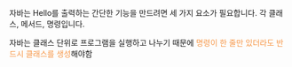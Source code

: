 자바는 Hello를 출력하는 간단한 기능을 만드려면 세 가지 요소가 필요합니다.
각 클래스, 메서드, 명령입니다.

자바는 클래스 단위로 프로그램을 실행하고 나누기 때문에 <font color="#f79646">명령이 한 줄만 있더라도 반드시 클래스를 생성</font>해야함
